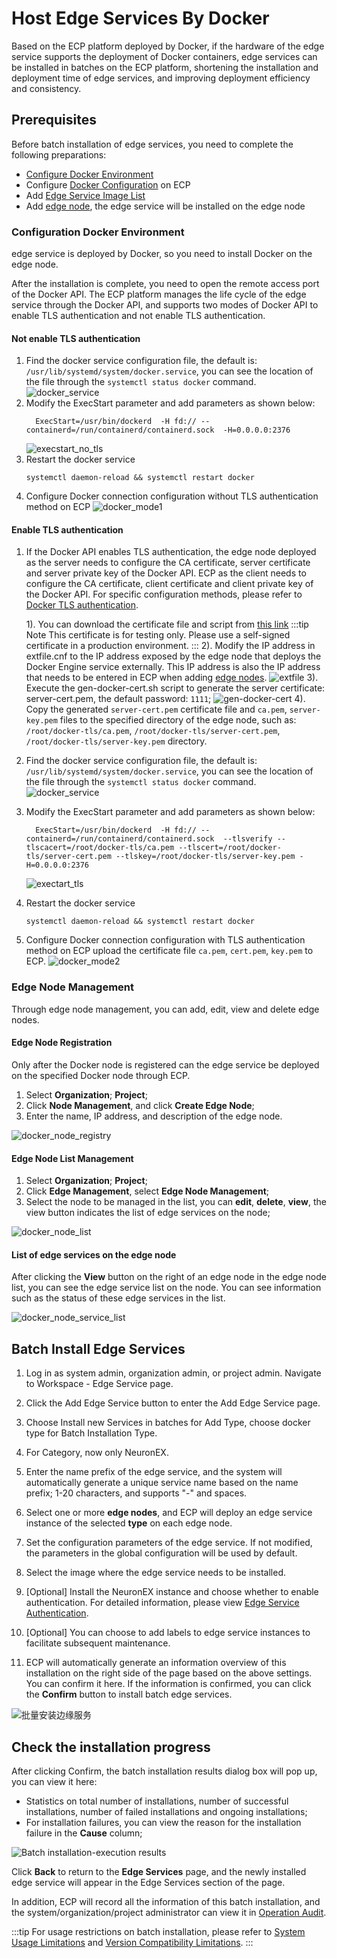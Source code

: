 # Host Edge Services By Docker

Based on the ECP platform deployed by Docker, if the hardware of the edge service supports the deployment of Docker containers, edge services can be installed in batches on the ECP platform, shortening the installation and deployment time of edge services, and improving deployment efficiency and consistency.

## Prerequisites

Before batch installation of edge services, you need to complete the following preparations:

- [Configure Docker Environment](#configuration-docker-environment)
- Configure [Docker Configuration](../system_admin/resource_config.md#docker-configuration) on ECP
- Add [Edge Service Image List](../system_admin/resource_config.md#edge-service-image-list)
- Add [edge node](#edge-node-management), the edge service will be installed on the edge node

### Configuration Docker Environment

edge service is deployed by Docker, so you need to install Docker on the edge node.

After the installation is complete, you need to open the remote access port of the Docker API. The ECP platform manages the life cycle of the edge service through the Docker API, and supports two modes of Docker API to enable TLS authentication and not enable TLS authentication.

#### Not enable TLS authentication

1. Find the docker service configuration file, the default is: `/usr/lib/systemd/system/docker.service`, you can see the location of the file through the `systemctl status docker` command.
   ![docker_service](./_assets/docker_service.png)
2. Modify the ExecStart parameter and add parameters as shown below:
   ```shell
     ExecStart=/usr/bin/dockerd  -H fd:// --containerd=/run/containerd/containerd.sock  -H=0.0.0.0:2376
   ```
   ![execstart_no_tls](./_assets/execstart_no_tls.png)
3. Restart the docker service
   ```shell
   systemctl daemon-reload && systemctl restart docker
   ```
4. Configure Docker connection configuration without TLS authentication method on ECP
   ![docker_mode1](./_assets/docker_mode1.png)

#### Enable TLS authentication

1. If the Docker API enables TLS authentication, the edge node deployed as the server needs to configure the CA certificate, server certificate and server private key of the Docker API. ECP as the client needs to configure the CA certificate, client certificate and client private key of the Docker API. For specific configuration methods, please refer to [Docker TLS authentication](https://docs.docker.com/engine/security/https/).

   1). You can download the certificate file and script from [this link](https://github.com/emqx/emqx-ecp-docs/tree/main/ecp/resource/docker-tls)
   :::tip Note
   This certificate is for testing only.
   Please use a self-signed certificate in a production environment.
   :::
   2). Modify the IP address in extfile.cnf to the IP address exposed by the edge node that deploys the Docker Engine service externally. This IP address is also the IP address that needs to be entered in ECP when adding [edge nodes](#edge-node-management).
   ![extfile](./_assets/extfile.png)
   3). Execute the gen-docker-cert.sh script to generate the server certificate: server-cert.pem, the default password: `1111`;
   ![gen-docker-cert](./_assets/gen-docker-cert.png)
   4). Copy the generated `server-cert.pem` certificate file and `ca.pem`, `server-key.pem` files to the specified directory of the edge node, such as: `/root/docker-tls/ca.pem`, `/root/docker-tls/server-cert.pem`, `/root/docker-tls/server-key.pem` directory.

2. Find the docker service configuration file, the default is: `/usr/lib/systemd/system/docker.service`, you can see the location of the file through the `systemctl status docker` command.
   ![docker_service](./_assets/docker_service.png)

3. Modify the ExecStart parameter and add parameters as shown below:
   ```shell
     ExecStart=/usr/bin/dockerd  -H fd:// --containerd=/run/containerd/containerd.sock  --tlsverify --tlscacert=/root/docker-tls/ca.pem --tlscert=/root/docker-tls/server-cert.pem --tlskey=/root/docker-tls/server-key.pem -H=0.0.0.0:2376
   ```
   ![exectart_tls](./_assets/exectart_tls.png)
4. Restart the docker service
   ```shell
   systemctl daemon-reload && systemctl restart docker
   ```
5. Configure Docker connection configuration with TLS authentication method on ECP
   upload the certificate file `ca.pem`, `cert.pem`, `key.pem` to ECP.
   ![docker_mode2](./_assets/docker_mode2.png)

### Edge Node Management

Through edge node management, you can add, edit, view and delete edge nodes.

#### Edge Node Registration

Only after the Docker node is registered can the edge service be deployed on the specified Docker node through ECP.

1. Select **Organization**; **Project**;
2. Click **Node Management**, and click **Create Edge Node**;
3. Enter the name, IP address, and description of the edge node.

![docker_node_registry](./_assets/docker_node_registry.png)

#### Edge Node List Management

1. Select **Organization**; **Project**;
2. Click **Edge Management**, select **Edge Node Management**;
3. Select the node to be managed in the list, you can **edit**, **delete**, **view**, the view button indicates the list of edge services on the node;

![docker_node_list](./_assets/docker_node_list.png)

#### List of edge services on the edge node

After clicking the **View** button on the right of an edge node in the edge node list, you can see the edge service list on the node.
You can see information such as the status of these edge services in the list.

![docker_node_service_list](./_assets/docker_node_edge_service_list.png)

## Batch Install Edge Services

1. Log in as system admin, organization admin, or project admin. Navigate to Workspace - Edge Service page.

2. Click the Add Edge Service button to enter the Add Edge Service page.

3. Choose Install new Services in batches for Add Type, choose docker type for Batch Installation Type.

4. For Category, now only NeuronEX.

5. Enter the name prefix of the edge service, and the system will automatically generate a unique service name based on the name prefix; 1-20 characters, and supports "-" and spaces.

6. Select one or more **edge nodes**, and ECP will deploy an edge service instance of the selected **type** on each edge node.

7. Set the configuration parameters of the edge service. If not modified, the parameters in the global configuration will be used by default.

8. Select the image where the edge service needs to be installed.

9. [Optional] Install the NeuronEX instance and choose whether to enable authentication. For detailed information, please view [Edge Service Authentication](./e2c.md).

10. [Optional] You can choose to add labels to edge service instances to facilitate subsequent maintenance.

11. ECP will automatically generate an information overview of this installation on the right side of the page based on the above settings. You can confirm it here. If the information is confirmed, you can click the **Confirm** button to install batch edge services.

![批量安装边缘服务](./_assets/install-neuronex-by-docker.png)

## Check the installation progress

After clicking Confirm, the batch installation results dialog box will pop up, you can view it here:

- Statistics on total number of installations, number of successful installations, number of failed installations and ongoing installations;
- For installation failures, you can view the reason for the installation failure in the **Cause** column;

![Batch installation-execution results](./_assets/edge-service-addbatch-results.png)

Click **Back** to return to the **Edge Services** page, and the newly installed edge service will appear in the Edge Services section of the page.

In addition, ECP will record all the information of this batch installation, and the system/organization/project administrator can view it in [Operation Audit](../system_admin/operation_audit).

:::tip
For usage restrictions on batch installation, please refer to [System Usage Limitations](../others/known_limitations) and [Version Compatibility Limitations](../others/version_limitations).
:::
